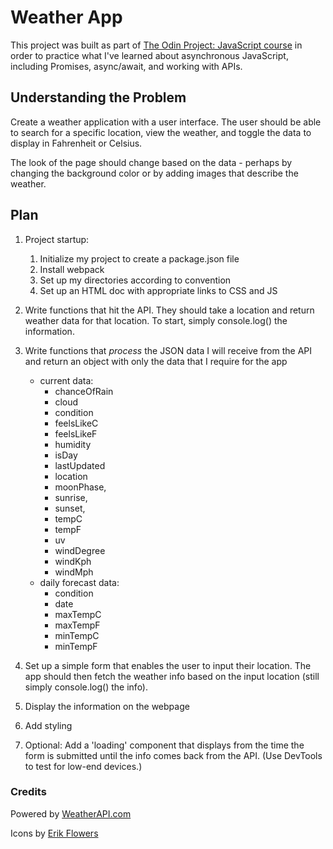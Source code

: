 # Weather App

This project was built as part of <a href="https://www.theodinproject.com/lessons/node-path-javascript-weather-app">The Odin Project: JavaScript course</a> in order to practice what I've learned about asynchronous JavaScript, including Promises, async/await, and working with APIs.

## Understanding the Problem

Create a weather application with a user interface. The user should be able to search for a specific location, view the weather, and toggle the data to display in Fahrenheit or Celsius.

The look of the page should change based on the data - perhaps by changing the background color or by adding images that describe the weather.

## Plan

1. Project startup:
   1. Initialize my project to create a package.json file
   1. Install webpack
   1. Set up my directories according to convention
   1. Set up an HTML doc with appropriate links to CSS and JS

1. Write functions that hit the API. They should take a location and return weather data for that location. To start, simply console.log() the information.

1. Write functions that _process_ the JSON data I will receive from the API and return an object with only the data that I require for the app
   - current data:
     - chanceOfRain
     - cloud
     - condition
     - feelsLikeC
     - feelsLikeF
     - humidity
     - isDay
     - lastUpdated
     - location
     - moonPhase,
     - sunrise,
     - sunset,
     - tempC
     - tempF
     - uv
     - windDegree
     - windKph
     - windMph
   - daily forecast data:
     - condition
     - date
     - maxTempC
     - maxTempF
     - minTempC
     - minTempF

1. Set up a simple form that enables the user to input their location. The app should then fetch the weather info based on the input location (still simply console.log() the info).

1. Display the information on the webpage

1. Add styling

1. Optional: Add a 'loading' component that displays from the time the form is submitted until the info comes back from the API. (Use DevTools to test for low-end devices.)

### Credits

Powered by <a href="https://www.weatherapi.com/" title="Free Weather API">WeatherAPI.com</a>

Icons by <a href="https://erikflowers.github.io/weather-icons/" title="Weather Icons">Erik Flowers</a>